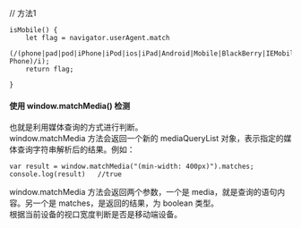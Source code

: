 
// 方法1

```
isMobile() {
	let flag = navigator.userAgent.match
	(/(phone|pad|pod|iPhone|iPod|ios|iPad|Android|Mobile|BlackBerry|IEMobile|MQQBrowser|JUC|Fennec|wOSBrowser|BrowserNG|WebOS|Symbian|Windows Phone)/i);
	return flag;
	
}
```


#### 使用 window.matchMedia() 检测

也就是利用媒体查询的方式进行判断。  
window.matchMedia 方法会返回一个新的 mediaQueryList 对象，表示指定的媒体查询字符串解析后的结果。例如：
```
var result = window.matchMedia("(min-width: 400px)").matches; console.log(result)   //true
```
window.matchMedia 方法会返回两个参数，一个是 media，就是查询的语句内容。另一个是 matches，是返回的结果，为 boolean 类型。  
根据当前设备的视口宽度判断是否是移动端设备。